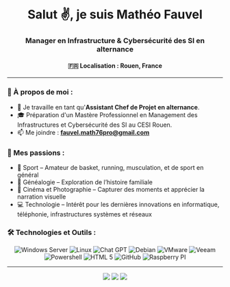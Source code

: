 <h1 align="center">Salut ✌, je suis Mathéo Fauvel</h1>
<h3 align="center">Manager en Infrastructure & Cybersécurité des SI en alternance</h3>
<h4 align="center"> 🇫🇷  Localisation : Rouen, France</h4>

---

### 🤝 À propos de moi :

- 🔭 Je travaille en tant qu'**Assistant Chef de Projet en alternance**.
- 🎓 Préparation d'un Mastère Professionnel en Management des Infrastructures et Cybersécurité des SI au CESI Rouen.
- 📫 Me joindre : **fauvel.math76pro@gmail.com**

### 🤝 Mes passions :

- 🏀 Sport – Amateur de basket, running, musculation, et de sport en général
- 📜 Généalogie – Exploration de l’histoire familiale
- 🎥 Cinéma et Photographie – Capturer des moments et apprécier la narration visuelle
- 💻 Technologie – Intérêt pour les dernières innovations en informatique, téléphonie, infrastructures systèmes et réseaux

### 🛠️ Technologies et Outils :

<p align="center">
    <img src="https://img.shields.io/badge/Windows_Server-0078D6?style=for-the-badge&logo=windows&logoColor=white" alt="Windows Server" />
    <img src="https://img.shields.io/badge/Linux-FCC624?style=for-the-badge&logo=linux&logoColor=black" alt="Linux" />
    <img src="https://img.shields.io/badge/chatGPT-74aa9c?style=for-the-badge&logo=openai&logoColor=white" alt="Chat GPT" />
    <img src="https://img.shields.io/badge/Debian-A81D33?style=for-the-badge&logo=debian&logoColor=white" alt="Debian" />
    <img src="https://img.shields.io/badge/VMware-607078?style=for-the-badge&logo=vmware&logoColor=white" alt="VMware" />
    <img src="https://img.shields.io/badge/Veeam-00B336?style=for-the-badge&logo=veeam&logoColor=white" alt="Veeam" />
    <img src="https://img.shields.io/badge/Powershell-5391FE.svg?&style=for-the-badge&logo=powershell&logoColor=white" alt="Powershell" />
    <img src="https://img.shields.io/badge/html5-%23E34F26.svg?style=for-the-badge&logo=html5&logoColor=white" alt="HTML 5" />
    <img src="https://img.shields.io/badge/github-%23121011.svg?style=for-the-badge&logo=github&logoColor=white" alt="GitHub" />
    <img src="https://img.shields.io/badge/-RaspberryPi-C51A4A?style=for-the-badge&logo=Raspberry-Pi" alt="Raspberry PI" /></p>

---

<p align="center">
<a href="https://blanfune.com/"><img src="https://img.shields.io/badge/-Website-00A5E9?style=flat&logo=googlechrome&logoColor=white"/></a> 
<a href="mailto:contact.gregory@blanfune.com"><img src="https://img.shields.io/badge/-Mail-D14836?style=flat&logo=Gmail&logoColor=white"/></a>
<a href="https://www.linkedin.com/in/matheofauvel/"><img src="https://img.shields.io/badge/-LinkedIn-0077B5?style=flat&logo=Linkedin&logoColor=white"/></a>
</p>

